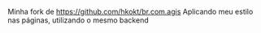 Minha fork de https://github.com/hkokt/br.com.agis
Aplicando meu estilo nas páginas, utilizando o mesmo backend

